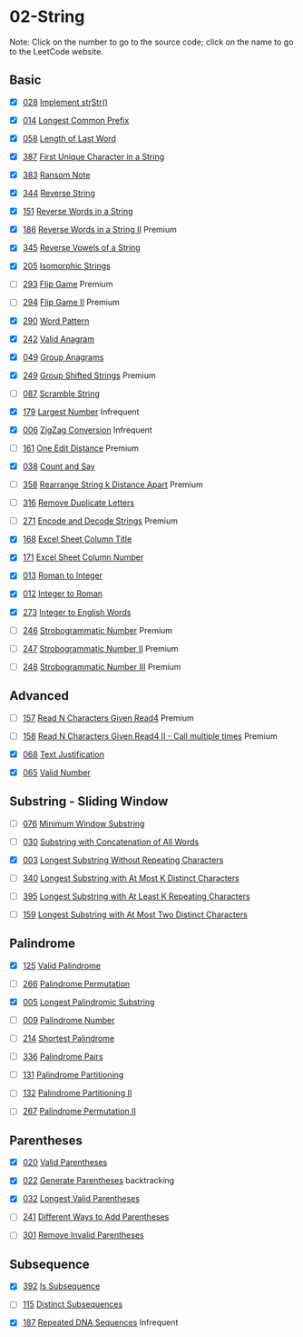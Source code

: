 # 02-String
Note: Click on the number to go to the source code; click on the name to go to the LeetCode website.
## Basic

- [x] [028](028_Implement_strStr().cpp) [Implement strStr()](https://leetcode.com/problems/implement-strstr/description/)

- [x] [014](014_Longest_Common_Prefix.cpp) [Longest Common Prefix](https://leetcode.com/problems/longest-common-prefix/description/)

- [x] [058](058_Length_of_Last_Word.cpp) [Length of Last Word](https://leetcode.com/problems/length-of-last-word/description/)

- [x] [387](387_First_Unique_Character_in_a_String.cpp) [First Unique Character in a String](https://leetcode.com/problems/first-unique-character-in-a-string/description/)

- [x] [383](383_Ransom_Note.cpp) [Ransom Note](https://leetcode.com/problems/ransom-note/description/)

- [x] [344](344_Reverse_String.cpp) [Reverse String](https://leetcode.com/problems/reverse-string/description/)

- [x] [151](151_Reverse_Words_in_a_String.cpp) [Reverse Words in a String](https://leetcode.com/problems/reverse-words-in-a-string/description/)

- [x] [186](186_Reverse_Words_in_a_String_II.cpp) [Reverse Words in a String II](https://leetcode.com/problems/reverse-words-in-a-string-ii/description/) Premium

- [x] [345](345_Reverse_Vowels_of_a_String.cpp) [Reverse Vowels of a String](https://leetcode.com/problems/reverse-vowels-of-a-string/description/)

- [x] [205](205_Isomorphic_Strings.cpp) [Isomorphic Strings](https://leetcode.com/problems/isomorphic-strings/description/)

- [ ] [293](293_Flip_Game.cpp) [Flip Game](https://leetcode.com/problems/flip-game/description/) Premium

- [ ] [294](294_Flip_Game_II.cpp) [Flip Game II](https://leetcode.com/problems/flip-game-ii/description/) Premium

- [x] [290](290_Word_Pattern.cpp) [Word Pattern](https://leetcode.com/problems/word-pattern/description/)

- [x] [242](242_Valid_Anagram.cpp) [Valid Anagram](https://leetcode.com/problems/valid-anagram/description/)

- [x] [049](049_Group_Anagrams.cpp) [Group Anagrams](https://leetcode.com/problems/group-anagrams/description/)

- [x] [249](249_Group_Shifted_Strings.cpp) [Group Shifted Strings](https://leetcode.com/problems/group-shifted-strings/description/) Premium

- [ ] [087](087_Scramble_String.cpp) [Scramble String](https://leetcode.com/problems/scramble-string/description/)

- [x] [179](179_Largest_Number.cpp) [Largest Number](https://leetcode.com/problems/largest-number/description/) Infrequent

- [x] [006](006_ZigZag_Conversion.cpp) [ZigZag Conversion](https://leetcode.com/problems/zigzag-conversion/description/) Infrequent

- [ ] [161](161_One_Edit_Distance.cpp) [One Edit Distance](https://leetcode.com/problems/one-edit-distance/) Premium

- [x] [038](038_Count_and_Say.cpp) [Count and Say](https://leetcode.com/problems/count-and-say/description/)

- [ ] [358](358_Rearrange_String_k_Distance_Apart.cpp) [Rearrange String k Distance Apart](https://leetcode.com/problems/rearrange-string-k-distance-apart/description/) Premium

- [ ] [316](316_Remove_Duplicate_Letters.cpp) [Remove Duplicate Letters](https://leetcode.com/problems/remove-duplicate-letters/description/)

- [ ] [271](271_Encode_and_Decode_Strings.cpp) [Encode and Decode Strings](https://leetcode.com/problems/encode-and-decode-strings/description/) Premium

- [x] [168](168_Excel_Sheet_Column_Title.cpp) [Excel Sheet Column Title](https://leetcode.com/problems/excel-sheet-column-title/description/)

- [x] [171](171_Excel_Sheet_Column_Number.cpp) [Excel Sheet Column Number](https://leetcode.com/problems/excel-sheet-column-number/description/)

- [x] [013](013_Roman_to_Integer.cpp) [Roman to Integer](https://leetcode.com/problems/roman-to-integer/description/)

- [x] [012](012_Integer_to_Roman.cpp) [Integer to Roman](https://leetcode.com/problems/integer-to-roman/description/)

- [x] [273](273_Integer_to_English_Words.cpp) [Integer to English Words](https://leetcode.com/problems/integer-to-english-words/description/)

- [ ] [246](246_Strobogrammatic_Number.cpp) [Strobogrammatic Number](https://leetcode.com/problems/strobogrammatic-number/description/) Premium

- [ ] [247](247_Strobogrammatic_Number_II.cpp) [Strobogrammatic Number II](https://leetcode.com/problems/strobogrammatic-number-ii/description/) Premium

- [ ] [248](248_Strobogrammatic_Number_III.cpp) [Strobogrammatic Number III](https://leetcode.com/problems/strobogrammatic-number-iii/description/) Premium

## Advanced

- [ ] [157](157_Read_N_Characters_Given_Read4.cpp) [Read N Characters Given Read4](https://leetcode.com/problems/read-n-characters-given-read4/description/) Premium

- [ ] [158](158_Read_N_Characters_Given_Read4_II_-_Call_multiple_times.cpp) [Read N Characters Given Read4 II - Call multiple times](https://leetcode.com/problems/read-n-characters-given-read4-ii-call-multiple-times/description/) Premium

- [x] [068](068_Text_Justification.cpp) [Text Justification](https://leetcode.com/problems/text-justification/description/)

- [x] [065](065_Valid_Number.cpp) [Valid Number](https://leetcode.com/problems/valid-number/description/)

## Substring - Sliding Window

- [ ] [076](076_Minimum_Window_Substring.cpp) [Minimum Window Substring](https://leetcode.com/problems/minimum-window-substring/description/)

- [ ] [030](030_Substring_with_Concatenation_of_All_Words.cpp) [Substring with Concatenation of All Words](https://leetcode.com/problems/substring-with-concatenation-of-all-words/description/)

- [x] [003](003_Longest_Substring_Without_Repeating_Characters.cpp) [Longest Substring Without Repeating Characters](https://leetcode.com/problems/longest-substring-without-repeating-characters/description/)

- [ ] [340](340_Longest_Substring_with_At_Most_K_Distinct_Characters.cpp) [Longest Substring with At Most K Distinct Characters](https://leetcode.com/problems/longest-substring-with-at-most-k-distinct-characters/description/)

- [ ] [395](395_Longest_Substring_with_At_Least_K_Repeating_Characters.cpp) [Longest Substring with At Least K Repeating Characters](https://leetcode.com/problems/longest-substring-with-at-least-k-repeating-characters/description/)

- [ ] [159](159_Longest_Substring_with_At_Most_Two_Distinct_Characters.cpp) [Longest Substring with At Most Two Distinct Characters](https://leetcode.com/problems/longest-substring-with-at-most-two-distinct-characters/description/)

## Palindrome

- [x] [125](125_Valid_Palindrome.cpp) [Valid Palindrome](https://leetcode.com/problems/valid-palindrome/description/)

- [ ] [266](266_Palindrome_Permutation.cpp) [Palindrome Permutation](https://leetcode.com/problems/palindrome-permutation/description/)

- [x] [005](005_Longest_Palindromic_Substring.cpp) [Longest Palindromic Substring](https://leetcode.com/problems/longest-palindromic-substring/description/)

- [ ] [009](009_Palindrome_Number.cpp) [Palindrome Number](https://leetcode.com/problems/palindrome-number/description/)

- [ ] [214](214_Shortest_Palindrome.cpp) [Shortest Palindrome](https://leetcode.com/problems/shortest-palindrome/description/)

- [ ] [336](336_Palindrome_Pairs.cpp) [Palindrome Pairs](https://leetcode.com/problems/palindrome-pairs/description/)

- [ ] [131](131_Palindrome_Partitioning.cpp) [Palindrome Partitioning](https://leetcode.com/problems/palindrome-partitioning/description/)

- [ ] [132](132_Palindrome_Partitioning_II.cpp) [Palindrome Partitioning II](https://leetcode.com/problems/palindrome-partitioning-ii/description/)

- [ ] [267](267_Palindrome_Permutation_II.cpp) [Palindrome Permutation II](https://leetcode.com/problems/palindrome-permutation-ii/description/)

## Parentheses

- [x] [020](020_Valid_Parentheses.cpp) [Valid Parentheses](https://leetcode.com/problems/valid-parentheses/description/)

- [x] [022](022_Generate_Parentheses.cpp) [Generate Parentheses](https://leetcode.com/problems/generate-parentheses/description/) backtracking

- [x] [032](032_Longest_Valid_Parentheses.cpp) [Longest Valid Parentheses](https://leetcode.com/problems/longest-valid-parentheses/description/)

- [ ] [241](241_Different_Ways_to_Add_Parentheses.cpp) [Different Ways to Add Parentheses](https://leetcode.com/problems/different-ways-to-add-parentheses/description/)

- [ ] [301](301_Remove_Invalid_Parentheses.cpp) [Remove Invalid Parentheses](https://leetcode.com/problems/remove-invalid-parentheses/description/)

## Subsequence

- [x] [392](392_Is_Subsequence.cpp) [Is Subsequence](https://leetcode.com/problems/is-subsequence/description/)

- [ ] [115](115_Distinct_Subsequences.cpp) [Distinct Subsequences](https://leetcode.com/problems/distinct-subsequences/description/)

- [x] [187](187_Repeated_DNA_Sequences.cpp) [Repeated DNA Sequences](https://leetcode.com/problems/repeated-dna-sequences/description/) Infrequent
